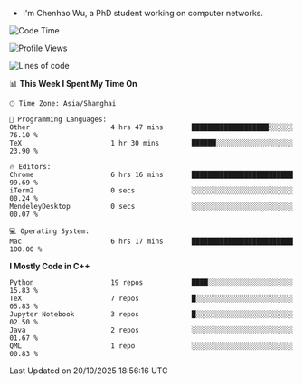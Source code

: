 - I'm Chenhao Wu, a PhD student working on computer networks.

<!--START_SECTION:waka-->
![Code Time](http://img.shields.io/badge/Code%20Time-947%20hrs%2043%20mins-blue)

![Profile Views](http://img.shields.io/badge/Profile%20Views-0-blue)

![Lines of code](https://img.shields.io/badge/From%20Hello%20World%20I%27ve%20Written-12.4%20million%20lines%20of%20code-blue)

📊 **This Week I Spent My Time On** 

```text
🕑︎ Time Zone: Asia/Shanghai

💬 Programming Languages: 
Other                    4 hrs 47 mins       ███████████████████░░░░░░   76.10 % 
TeX                      1 hr 30 mins        ██████░░░░░░░░░░░░░░░░░░░   23.90 % 

🔥 Editors: 
Chrome                   6 hrs 16 mins       █████████████████████████   99.69 % 
iTerm2                   0 secs              ░░░░░░░░░░░░░░░░░░░░░░░░░   00.24 % 
MendeleyDesktop          0 secs              ░░░░░░░░░░░░░░░░░░░░░░░░░   00.07 % 

💻 Operating System: 
Mac                      6 hrs 17 mins       █████████████████████████   100.00 % 
```

**I Mostly Code in C++** 

```text
Python                   19 repos            ████░░░░░░░░░░░░░░░░░░░░░   15.83 % 
TeX                      7 repos             █░░░░░░░░░░░░░░░░░░░░░░░░   05.83 % 
Jupyter Notebook         3 repos             █░░░░░░░░░░░░░░░░░░░░░░░░   02.50 % 
Java                     2 repos             ░░░░░░░░░░░░░░░░░░░░░░░░░   01.67 % 
QML                      1 repo              ░░░░░░░░░░░░░░░░░░░░░░░░░   00.83 % 
```




 Last Updated on 20/10/2025 18:56:16 UTC
<!--END_SECTION:waka-->
